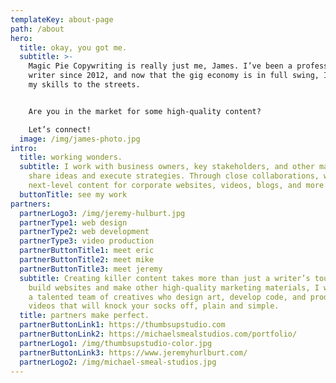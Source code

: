 ```yaml
---
templateKey: about-page
path: /about
hero:
  title: okay, you got me.
  subtitle: >-
    Magic Pie Copywriting is really just me, James. I’ve been a professional
    writer since 2012, and now that the gig economy is in full swing, I’m taking
    my skills to the streets.


    Are you in the market for some high-quality content?

    Let’s connect!
  image: /img/james-photo.jpg
intro:
  title: working wonders.
  subtitle: I work with business owners, key stakeholders, and other marketers to
    share ideas and execute strategies. Through close collaborations, we create
    next-level content for corporate websites, videos, blogs, and more.
  buttonTitle: see my work
partners:
  partnerLogo3: /img/jeremy-hulburt.jpg
  partnerType1: web design
  partnerType2: web development
  partnerType3: video production
  partnerButtonTitle1: meet eric
  partnerButtonTitle2: meet mike
  partnerButtonTitle3: meet jeremy
  subtitle: Creating killer content takes more than just a writer’s touch. To
    build websites and make other high-quality marketing materials, I work with
    a talented team of creatives who design art, develop code, and produce
    videos that will knock your socks off, plain and simple.
  title: partners make perfect.
  partnerButtonLink1: https://thumbsupstudio.com
  partnerButtonLink2: https://michaelsmealstudios.com/portfolio/
  partnerLogo1: /img/thumbsupstudio-color.jpg
  partnerButtonLink3: https://www.jeremyhurlburt.com/
  partnerLogo2: /img/michael-smeal-studios.jpg
---
```

